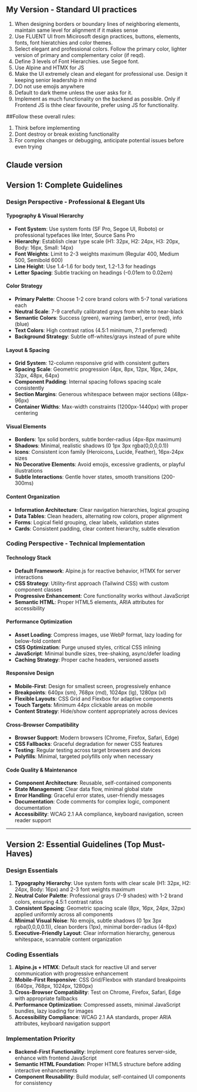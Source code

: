 ## My Version - Standard UI practices
1. When designing borders or boundary lines of neighboring elements, maintain same level for alignment if it makes sense
2. Use FLUENT UI from Micirosoft design practices, buttons, elements, fonts, font hieratchies and color themes.
3. Select elegant and professional colors. Follow the primary color, lighter version of primary and complementary color (if reqd).
4. Define 3 levels of Font Hierarchies. use Segoe font.
5. Use Alpine and HTMX for JS
6. Make the UI extremely clean and elegant for professional use. Design it keeping senior leadership in mind
7. DO not use emojis anywhere
8. Default to dark theme unless the user asks for it.
9. Implement as much functionality on the backend as possible. Only if Frontend JS is thhe clear favourite, prefer using JS for functionality.

##Follow these overall rules:
1. Think before implementing
2. Dont destroy or break existing functionality
3. For complex changes or debugging, anticipate potential issues before even trying


## Claude version
## Version 1: Complete Guidelines

### Design Perspective - Professional & Elegant UIs

#### Typography & Visual Hierarchy
- **Font System**: Use system fonts (SF Pro, Segoe UI, Roboto) or professional typefaces like Inter, Source Sans Pro
- **Hierarchy**: Establish clear type scale (H1: 32px, H2: 24px, H3: 20px, Body: 16px, Small: 14px)
- **Font Weights**: Limit to 2-3 weights maximum (Regular 400, Medium 500, Semibold 600)
- **Line Height**: Use 1.4-1.6 for body text, 1.2-1.3 for headings
- **Letter Spacing**: Subtle tracking on headings (-0.01em to 0.02em)

#### Color Strategy
- **Primary Palette**: Choose 1-2 core brand colors with 5-7 tonal variations each
- **Neutral Scale**: 7-9 carefully calibrated grays from white to near-black
- **Semantic Colors**: Success (green), warning (amber), error (red), info (blue)
- **Text Colors**: High contrast ratios (4.5:1 minimum, 7:1 preferred)
- **Background Strategy**: Subtle off-whites/grays instead of pure white

#### Layout & Spacing
- **Grid System**: 12-column responsive grid with consistent gutters
- **Spacing Scale**: Geometric progression (4px, 8px, 12px, 16px, 24px, 32px, 48px, 64px)
- **Component Padding**: Internal spacing follows spacing scale consistently
- **Section Margins**: Generous whitespace between major sections (48px-96px)
- **Container Widths**: Max-width constraints (1200px-1440px) with proper centering

#### Visual Elements
- **Borders**: 1px solid borders, subtle border-radius (4px-8px maximum)
- **Shadows**: Minimal, realistic shadows (0 1px 3px rgba(0,0,0,0.1))
- **Icons**: Consistent icon family (Heroicons, Lucide, Feather), 16px-24px sizes
- **No Decorative Elements**: Avoid emojis, excessive gradients, or playful illustrations
- **Subtle Interactions**: Gentle hover states, smooth transitions (200-300ms)

#### Content Organization
- **Information Architecture**: Clear navigation hierarchies, logical grouping
- **Data Tables**: Clean headers, alternating row colors, proper alignment
- **Forms**: Logical field grouping, clear labels, validation states
- **Cards**: Consistent padding, clear content hierarchy, subtle elevation

### Coding Perspective - Technical Implementation

#### Technology Stack
- **Default Framework**: Alpine.js for reactive behavior, HTMX for server interactions
- **CSS Strategy**: Utility-first approach (Tailwind CSS) with custom component classes
- **Progressive Enhancement**: Core functionality works without JavaScript
- **Semantic HTML**: Proper HTML5 elements, ARIA attributes for accessibility

#### Performance Optimization
- **Asset Loading**: Compress images, use WebP format, lazy loading for below-fold content
- **CSS Optimization**: Purge unused styles, critical CSS inlining
- **JavaScript**: Minimal bundle sizes, tree-shaking, async/defer loading
- **Caching Strategy**: Proper cache headers, versioned assets

#### Responsive Design
- **Mobile-First**: Design for smallest screen, progressively enhance
- **Breakpoints**: 640px (sm), 768px (md), 1024px (lg), 1280px (xl)
- **Flexible Layouts**: CSS Grid and Flexbox for adaptive components
- **Touch Targets**: Minimum 44px clickable areas on mobile
- **Content Strategy**: Hide/show content appropriately across devices

#### Cross-Browser Compatibility
- **Browser Support**: Modern browsers (Chrome, Firefox, Safari, Edge)
- **CSS Fallbacks**: Graceful degradation for newer CSS features
- **Testing**: Regular testing across target browsers and devices
- **Polyfills**: Minimal, targeted polyfills only when necessary

#### Code Quality & Maintenance
- **Component Architecture**: Reusable, self-contained components
- **State Management**: Clear data flow, minimal global state
- **Error Handling**: Graceful error states, user-friendly messages
- **Documentation**: Code comments for complex logic, component documentation
- **Accessibility**: WCAG 2.1 AA compliance, keyboard navigation, screen reader support

---

## Version 2: Essential Guidelines (Top Must-Haves)

### Design Essentials

1. **Typography Hierarchy**: Use system fonts with clear scale (H1: 32px, H2: 24px, Body: 16px) and 2-3 font weights maximum
2. **Neutral Color Palette**: Professional grays (7-9 shades) with 1-2 brand colors, ensuring 4.5:1 contrast ratios
3. **Consistent Spacing**: Geometric spacing scale (8px, 16px, 24px, 32px) applied uniformly across all components
4. **Minimal Visual Noise**: No emojis, subtle shadows (0 1px 3px rgba(0,0,0,0.1)), clean borders (1px), minimal border-radius (4-8px)
5. **Executive-Friendly Layout**: Clear information hierarchy, generous whitespace, scannable content organization

### Coding Essentials

1. **Alpine.js + HTMX**: Default stack for reactive UI and server communication with progressive enhancement
2. **Mobile-First Responsive**: CSS Grid/Flexbox with standard breakpoints (640px, 768px, 1024px, 1280px)
3. **Cross-Browser Compatibility**: Test on Chrome, Firefox, Safari, Edge with appropriate fallbacks
4. **Performance Optimization**: Compressed assets, minimal JavaScript bundles, lazy loading for images
5. **Accessibility Compliance**: WCAG 2.1 AA standards, proper ARIA attributes, keyboard navigation support

### Implementation Priority
- **Backend-First Functionality**: Implement core features server-side, enhance with frontend JavaScript
- **Semantic HTML Foundation**: Proper HTML5 structure before adding interactive enhancements
- **Component Reusability**: Build modular, self-contained UI components for consistency
